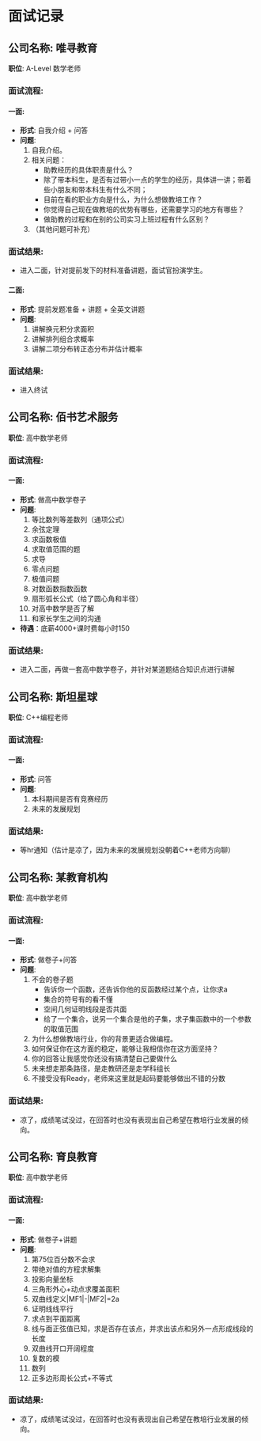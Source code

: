 # 面试记录

## 公司名称: 唯寻教育  
**职位**: A-Level 数学老师  

### 面试流程:
#### 一面:
- **形式**: 自我介绍 + 问答
- **问题**:
  1. 自我介绍。
  2. 相关问题：  
     - 助教经历的具体职责是什么？
     - 除了带本科生，是否有过带小一点的学生的经历，具体讲一讲；带着些小朋友和带本科生有什么不同；
     - 目前在看的职业方向是什么，为什么想做教培工作？
     - 你觉得自己现在做教培的优势有哪些，还需要学习的地方有哪些？
     - 做助教的过程和在别的公司实习上班过程有什么区别？
  3. （其他问题可补充）

### 面试结果:
  - 进入二面，针对提前发下的材料准备讲题，面试官扮演学生。


#### 二面:
- **形式**: 提前发题准备 + 讲题 + 全英文讲题
- **问题**:
  1. 讲解换元积分求面积
  2. 讲解排列组合求概率
  3. 讲解二项分布转正态分布并估计概率

### 面试结果:
  - 进入终试

## 公司名称: 佰书艺术服务
**职位**: 高中数学老师  

### 面试流程:
#### 一面:
- **形式**: 做高中数学卷子
- **问题**:
  1. 等比数列等差数列（通项公式）
  2. 余弦定理
  3. 求函数极值
  4. 求取值范围的题
  5. 求导
  6. 零点问题
  7. 极值问题
  8. 对数函数指数函数
  9. 扇形弧长公式（给了圆心角和半径）
  10. 对高中数学是否了解
  11. 和家长学生之间的沟通
- **待遇**：底薪4000+课时费每小时150

### 面试结果:
  - 进入二面，再做一套高中数学卷子，并针对某道题结合知识点进行讲解

## 公司名称: 斯坦星球  
**职位**: C++编程老师  

### 面试流程:
#### 一面:
- **形式**: 问答
- **问题**:
  1. 本科期间是否有竞赛经历
  2. 未来的发展规划

### 面试结果:
  - 等hr通知（估计是凉了，因为未来的发展规划没朝着C++老师方向聊）

## 公司名称: 某教育机构  
**职位**: 高中数学老师  

### 面试流程:
#### 一面:
- **形式**: 做卷子+问答
- **问题**:
  1. 不会的卷子题
     - 告诉你一个函数，还告诉你他的反函数经过某个点，让你求a
     - 集合的符号有的看不懂
     - 空间几何证明线段是否共面
     - 给了一个集合，说另一个集合是他的子集，求子集函数中的一个参数的取值范围
  2. 为什么想做教培行业，你的背景更适合做编程。
  3. 如何保证你在这方面的稳定，能够让我相信你在这方面坚持？
  4. 你的回答让我感觉你还没有搞清楚自己要做什么
  5. 未来想走那条路径，是走教研还是走学科组长
  6. 不接受没有Ready，老师来这里就是起码要能够做出不错的分数

### 面试结果:
  - 凉了，成绩笔试没过，在回答时也没有表现出自己希望在教培行业发展的倾向。


## 公司名称: 育良教育  
**职位**: 高中数学老师  

### 面试流程:
#### 一面:
- **形式**: 做卷子+讲题
- **问题**:
  1. 第75位百分数不会求
  2. 带绝对值的方程求解集
  3. 投影向量坐标
  4. 三角形外心+动点求覆盖面积
  5. 双曲线定义|MF1|-|MF2|=2a
  6. 证明线线平行
  7. 求点到平面距离
  8. 线与面正弦值已知，求是否存在该点，并求出该点和另外一点形成线段的长度
  9. 双曲线开口开阔程度
  10. 复数的模
  11. 数列
  12. 正多边形周长公式+不等式

### 面试结果:
  - 凉了，成绩笔试没过，在回答时也没有表现出自己希望在教培行业发展的倾向。


